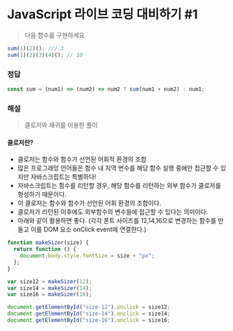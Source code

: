 # JavaScript 라이브 코딩 대비하기 #1

> 다음 함수를 구현하세요

```javascript
sum(1)(2)(); /// 3
sum(1)(2)(3)(4)(); // 10
```

### 정답

```javascript
const sum = (num1) => (num2) => num2 ? sum(num1 + num2) : num1;
```

### 해설

> 클로저와 재귀를 이용한 풀이

#### 클로저란?

- 클로저는 함수와 함수가 선언된 어휘적 환경의 조합
- 많은 프로그래밍 언어들은 함수 내 지역 변수를 해당 함수 실행 중에만 접근할 수 있지만 자바스크립트는 특별하다!
- 자바스크립트는 함수를 리턴할 경우, 해당 함수를 리턴하는 외부 함수가 클로저를 형성하기 때문이다.
- 이 클로저는 함수와 함수가 선언된 어휘 환경의 조합이다.
- 클로저가 리턴된 이후에도 외부함수의 변수들에 접근할 수 있다는 의미이다.
- 아래와 같이 활용하면 좋다. (각각 폰트 사이즈를 12,14,16으로 변경하는 함수를 만들고 이를 DOM 요소 onClick event에 연결한다.)

```javascript
function makeSizer(size) {
  return function () {
    document.body.style.fontSize = size + "px";
  };
}

var size12 = makeSizer(12);
var size14 = makeSizer(14);
var size16 = makeSizer(16);
```

```javascript
document.getElementById("size-12").onclick = size12;
document.getElementById("size-14").onclick = size14;
document.getElementById("size-16").onclick = size16;
```
